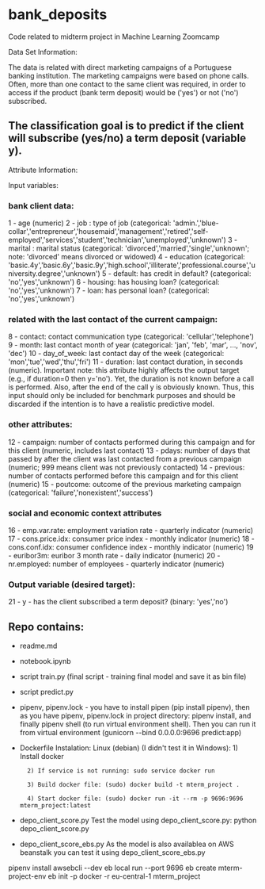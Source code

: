 # bank_deposits
Code related to midterm project in Machine Learning Zoomcamp


Data Set Information:

The data is related with direct marketing campaigns of a Portuguese banking institution. The marketing campaigns were based on phone calls. Often, more than one contact to the same client was required, in order to access if the product (bank term deposit) would be ('yes') or not ('no') subscribed.

## The classification goal is to predict if the client will subscribe (yes/no) a term deposit (variable y).


Attribute Information:

Input variables:
### bank client data:
1 - age (numeric)
2 - job : type of job (categorical: 'admin.','blue-collar','entrepreneur','housemaid','management','retired','self-employed','services','student','technician','unemployed','unknown')
3 - marital : marital status (categorical: 'divorced','married','single','unknown'; note: 'divorced' means divorced or widowed)
4 - education (categorical: 'basic.4y','basic.6y','basic.9y','high.school','illiterate','professional.course','university.degree','unknown')
5 - default: has credit in default? (categorical: 'no','yes','unknown')
6 - housing: has housing loan? (categorical: 'no','yes','unknown')
7 - loan: has personal loan? (categorical: 'no','yes','unknown')
### related with the last contact of the current campaign:
8 - contact: contact communication type (categorical: 'cellular','telephone')
9 - month: last contact month of year (categorical: 'jan', 'feb', 'mar', ..., 'nov', 'dec')
10 - day_of_week: last contact day of the week (categorical: 'mon','tue','wed','thu','fri')
11 - duration: last contact duration, in seconds (numeric). Important note: this attribute highly affects the output target (e.g., if duration=0 then y='no'). Yet, the duration is not known before a call is performed. Also, after the end of the call y is obviously known. Thus, this input should only be included for benchmark purposes and should be discarded if the intention is to have a realistic predictive model.
### other attributes:
12 - campaign: number of contacts performed during this campaign and for this client (numeric, includes last contact)
13 - pdays: number of days that passed by after the client was last contacted from a previous campaign (numeric; 999 means client was not previously contacted)
14 - previous: number of contacts performed before this campaign and for this client (numeric)
15 - poutcome: outcome of the previous marketing campaign (categorical: 'failure','nonexistent','success')
### social and economic context attributes
16 - emp.var.rate: employment variation rate - quarterly indicator (numeric)
17 - cons.price.idx: consumer price index - monthly indicator (numeric)
18 - cons.conf.idx: consumer confidence index - monthly indicator (numeric)
19 - euribor3m: euribor 3 month rate - daily indicator (numeric)
20 - nr.employed: number of employees - quarterly indicator (numeric)

### Output variable (desired target):
21 - y - has the client subscribed a term deposit? (binary: 'yes','no')



## Repo contains:

* readme.md
* notebook.ipynb
* script train.py (final script - training final model and save it as bin file)
* script predict.py
* pipenv, pipenv.lock
       - you have to install pipen (pip install pipenv), then as you have pipenv, pipenv.lock in project directory: pipenv install, and finally pipenv shell (to run virtual            environment shell). Then you can run it from virtual environment (gunicorn --bind 0.0.0.0:9696 predict:app)

* Dockerfile
  Instalation:
  Linux (debian) (I didn't test it in Windows):
        1) Install docker
        
        2) If service is not running: sudo service docker run
        
        3) Build docker file: (sudo) docker build -t mterm_project .
        
        4) Start docker file: (sudo) docker run -it --rm -p 9696:9696 mterm_project:latest
        

* depo_client_score.py
    Test the model using depo_client_score.py: python depo_client_score.py
* depo_client_score_ebs.py
    As the model is also availablea on AWS beanstalk you can test it using depo_client_score_ebs.py





pipenv install awsebcli --dev
eb local run --port 9696
eb create mterm-project-env
eb init -p docker -r eu-central-1 mterm_project









